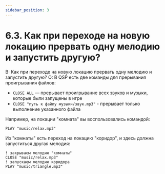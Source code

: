 ```yaml
---
sidebar_position: 3
---
```


# 6.3. Как при переходе на новую локацию прервать одну мелодию и запустить другую?
<!-- [:faq_06_03] -->
В: Как при переходе на новую локацию прервать одну мелодию и запустить другую?
О:
В QSP есть две команды для прерывания проигрывания файлов:
* `CLOSE ALL` — прерывает проигрывание всех звуков и музыки, которые были запущены в игре
* `CLOSE "путь к файлу музыки/звук.mp3"` - прерывает только выполнение указанного файла

Например, на локации "комната" вы воспользовались командой:
```qsp
PLAY "music/relax.mp3"
```
Из "комнаты" есть переход на локацию "коридор", и здесь должна запуститься другая мелодия:
```qsp
! закрываем мелодию "комнаты"
CLOSE "music/relax.mp3"
! запускаем мелодию коридора
PLAY "music/triangle.mp3"
```
